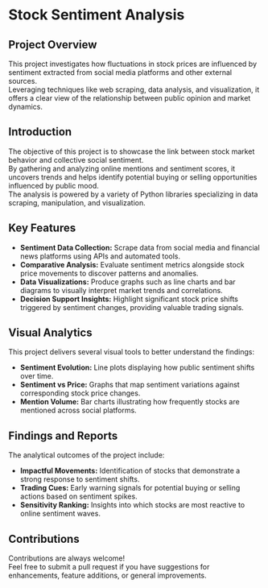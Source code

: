 # Stock Sentiment Analysis

## Project Overview
This project investigates how fluctuations in stock prices are influenced by sentiment extracted from social media platforms and other external sources.  
Leveraging techniques like web scraping, data analysis, and visualization, it offers a clear view of the relationship between public opinion and market dynamics.

## Introduction
The objective of this project is to showcase the link between stock market behavior and collective social sentiment.  
By gathering and analyzing online mentions and sentiment scores, it uncovers trends and helps identify potential buying or selling opportunities influenced by public mood.  
The analysis is powered by a variety of Python libraries specializing in data scraping, manipulation, and visualization.

## Key Features
- **Sentiment Data Collection:** Scrape data from social media and financial news platforms using APIs and automated tools.
- **Comparative Analysis:** Evaluate sentiment metrics alongside stock price movements to discover patterns and anomalies.
- **Data Visualizations:** Produce graphs such as line charts and bar diagrams to visually interpret market trends and correlations.
- **Decision Support Insights:** Highlight significant stock price shifts triggered by sentiment changes, providing valuable trading signals.

## Visual Analytics
This project delivers several visual tools to better understand the findings:

- **Sentiment Evolution:** Line plots displaying how public sentiment shifts over time.
- **Sentiment vs Price:** Graphs that map sentiment variations against corresponding stock price changes.
- **Mention Volume:** Bar charts illustrating how frequently stocks are mentioned across social platforms.

## Findings and Reports
The analytical outcomes of the project include:

- **Impactful Movements:** Identification of stocks that demonstrate a strong response to sentiment shifts.
- **Trading Cues:** Early warning signals for potential buying or selling actions based on sentiment spikes.
- **Sensitivity Ranking:** Insights into which stocks are most reactive to online sentiment waves.

## Contributions
Contributions are always welcome!  
Feel free to submit a pull request if you have suggestions for enhancements, feature additions, or general improvements.
